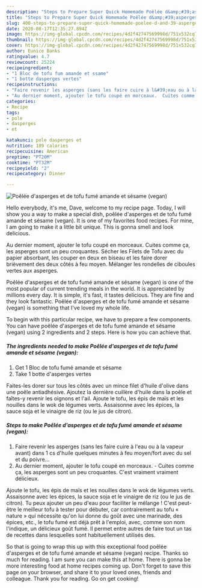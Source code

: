 ```yaml
---
description: "Steps to Prepare Super Quick Homemade Poêlée d&amp;#39;asperges et de tofu fumé amande et sésame (vegan)"
title: "Steps to Prepare Super Quick Homemade Poêlée d&amp;#39;asperges et de tofu fumé amande et sésame (vegan)"
slug: 400-steps-to-prepare-super-quick-homemade-poelee-d-and-39-asperges-et-de-tofu-fume-amande-et-sesame-vegan
date: 2020-08-17T12:35:27.894Z
image: https://img-global.cpcdn.com/recipes/4d2f42747569998d/751x532cq70/poelee-dasperges-et-de-tofu-fume-amande-et-sesame-vegan-photo-principale-de-la-recette.jpg
thumbnail: https://img-global.cpcdn.com/recipes/4d2f42747569998d/751x532cq70/poelee-dasperges-et-de-tofu-fume-amande-et-sesame-vegan-photo-principale-de-la-recette.jpg
cover: https://img-global.cpcdn.com/recipes/4d2f42747569998d/751x532cq70/poelee-dasperges-et-de-tofu-fume-amande-et-sesame-vegan-photo-principale-de-la-recette.jpg
author: Eunice Banks
ratingvalue: 4.7
reviewcount: 25224
recipeingredient:
- "1 Bloc de tofu fum amande et ssame"
- "1 botte dasperges vertes"
recipeinstructions:
- "Faire revenir les asperges (sans les faire cuire à l&#39;eau ou à la vapeur avant) dans 1 cs d&#39;huile quelques minutes à feu moyen/fort avec du sel et du poivre..."
- "Au dernier moment, ajouter le tofu coupé en morceaux.  Cuites comme ça, les asperges sont un peu croquantes. C&#39;est vraiment vraiment délicieux."
categories:
- Recipe
tags:
- pole
- dasperges
- et

katakunci: pole dasperges et 
nutrition: 189 calories
recipecuisine: American
preptime: "PT20M"
cooktime: "PT32M"
recipeyield: "2"
recipecategory: Dinner

---
```



![Poêlée d&#39;asperges et de tofu fumé amande et sésame (vegan)](https://img-global.cpcdn.com/recipes/4d2f42747569998d/751x532cq70/poelee-dasperges-et-de-tofu-fume-amande-et-sesame-vegan-photo-principale-de-la-recette.jpg)

Hello everybody, it's me, Dave, welcome to my recipe page. Today, I will show you a way to make a special dish, poêlée d&#39;asperges et de tofu fumé amande et sésame (vegan). It is one of my favorites food recipes. For mine, I am going to make it a little bit unique. This is gonna smell and look delicious.

Au dernier moment, ajouter le tofu coupé en morceaux. Cuites comme ça, les asperges sont un peu croquantes. Sécher les Filets de Tofu avec du papier absorbant, les couper en deux en biseau et les faire dorer brièvement des deux côtés à feu moyen. Mélanger les rondelles de ciboules vertes aux asperges.

Poêlée d&#39;asperges et de tofu fumé amande et sésame (vegan) is one of the most popular of current trending meals in the world. It is appreciated by millions every day. It is simple, it's fast, it tastes delicious. They are fine and they look fantastic. Poêlée d&#39;asperges et de tofu fumé amande et sésame (vegan) is something that I've loved my whole life.


To begin with this particular recipe, we have to prepare a few components. You can have poêlée d&#39;asperges et de tofu fumé amande et sésame (vegan) using 2 ingredients and 2 steps. Here is how you can achieve that.

<!--inarticleads1-->

##### The ingredients needed to make Poêlée d&#39;asperges et de tofu fumé amande et sésame (vegan):

1. Get 1 Bloc de tofu fumé amande et sésame
1. Take 1 botte d&#39;asperges vertes


Faites-les dorer sur tous les côtés avec un mince filet d&#39;huile d&#39;olive dans une poêle antiadhésive. Ajoutez la dernière cuillère d&#39;huile dans la poêle et faîtes-y revenir les oignons et l&#39;ail. Ajoute le tofu, les épis de maïs et les nouilles dans le wok de légumes verts. Assaisonne avec les épices, la sauce soja et le vinaigre de riz (ou le jus de citron). 

<!--inarticleads2-->

##### Steps to make Poêlée d&#39;asperges et de tofu fumé amande et sésame (vegan):

1. Faire revenir les asperges (sans les faire cuire à l&#39;eau ou à la vapeur avant) dans 1 cs d&#39;huile quelques minutes à feu moyen/fort avec du sel et du poivre...
1. Au dernier moment, ajouter le tofu coupé en morceaux.  - Cuites comme ça, les asperges sont un peu croquantes. C&#39;est vraiment vraiment délicieux.


Ajoute le tofu, les épis de maïs et les nouilles dans le wok de légumes verts. Assaisonne avec les épices, la sauce soja et le vinaigre de riz (ou le jus de citron). Tu peux ajouter un peu d&#39;eau pour faciliter le mélange ! C&#39;est peut-être le meilleur tofu à tester pour débuter, car contrairement au tofu « nature » qui nécessite qu&#39;on lui donne du goût avec une marinade, des épices, etc., le tofu fumé est déjà prêt à l&#39;emploi, avec, comme son nom l&#39;indique, un délicieux goût fumé. Il permet entre autres de faire tout un tas de recettes dans lesquelles sont habituellement utilisés des. 

So that is going to wrap this up with this exceptional food poêlée d&#39;asperges et de tofu fumé amande et sésame (vegan) recipe. Thanks so much for reading. I am sure you can make this at home. There is gonna be more interesting food at home recipes coming up. Don't forget to save this page on your browser, and share it to your loved ones, friends and colleague. Thank you for reading. Go on get cooking!

